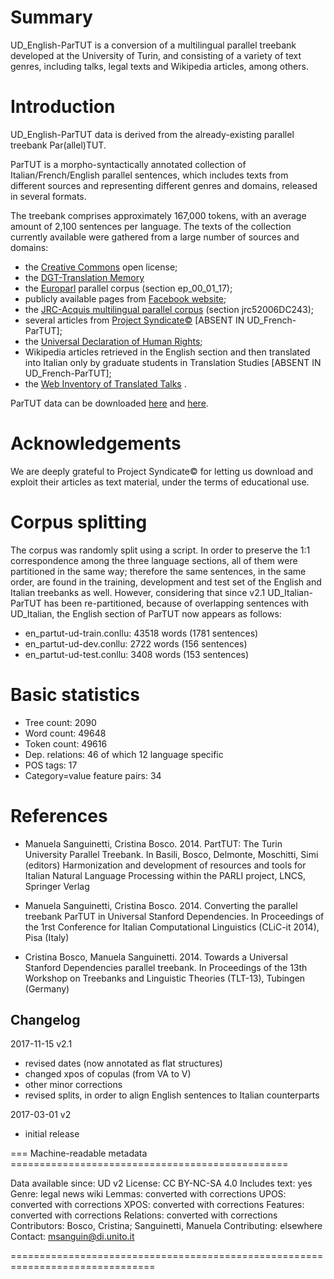 # Summary

UD_English-ParTUT is a conversion of a multilingual parallel treebank developed at the University of Turin, 
 and consisting of a variety of text genres, including talks, legal texts and Wikipedia articles, among others.


# Introduction

UD_English-ParTUT data is derived from the already-existing parallel treebank Par(allel)TUT.

ParTUT is a morpho-syntactically annotated collection of Italian/French/English parallel sentences, 
which includes texts from different sources and representing different genres and domains, released in several formats.

The treebank comprises approximately 167,000 tokens, with an average amount
of 2,100 sentences per language. The texts of the collection currently available were
gathered from a large number of sources and domains:
* the [Creative Commons](http://creativecommons.org/licenses/by-nc-sa/2.0) open license;
* the [DGT-Translation Memory](https://ec.europa.eu/jrc/en/language-technologies/dgt-translation-memory)
* the [Europarl](http://www.statmt.org/europarl/) parallel corpus (section ep_00_01_17);
* publicly available pages from [Facebook website](https://www.facebook.com/help/345121355559712/);
* the [JRC-Acquis multilingual parallel corpus](http://optima.jrc.it/Acquis/index_2.2.html) (section jrc52006DC243);
* several articles from [Project Syndicate©](https://www.project-syndicate.org/) [ABSENT IN UD_French-ParTUT];
* the [Universal Declaration of Human Rights](http://www.ohchr.org/EN/UDHR/Pages/SearchByLang.aspx);
* Wikipedia articles retrieved in the English section and then translated into Italian only by graduate students in Translation  Studies [ABSENT IN UD_French-ParTUT];
* the [Web Inventory of Translated Talks](https://wit3.fbk.eu/mt.php?release=2012-02) .

ParTUT data can be downloaded [here](http://www.di.unito.it/~tutreeb/treebanks.html) and [here](https://github.com/msang/partut-repo).


# Acknowledgements
We are deeply grateful to Project Syndicate© for letting us download and exploit their articles as text material, under the terms of educational use. 


# Corpus splitting

The corpus was randomly split using a script. In order to preserve the 1:1 correspondence among the three language sections, all of them were partitioned in the same way; therefore the same sentences, in the same order,
are found in the training, development and test set of the English and Italian treebanks as well.
However, considering that since v2.1 UD_Italian-ParTUT has been re-partitioned, because of overlapping sentences with UD_Italian, the English section of ParTUT now
appears as follows:

* en_partut-ud-train.conllu: 43518 words (1781 sentences)
* en_partut-ud-dev.conllu: 2722 words (156 sentences)
* en_partut-ud-test.conllu: 3408 words (153 sentences)



# Basic statistics

* Tree count:  2090
* Word count:  49648
* Token count: 49616
* Dep. relations: 46 of which 12 language specific
* POS tags: 17
* Category=value feature pairs: 34



# References
 
* Manuela Sanguinetti, Cristina Bosco. 2014. PartTUT: The Turin University Parallel Treebank. 
  In Basili, Bosco, Delmonte, Moschitti, Simi (editors) Harmonization and development of resources and tools for Italian Natural Language Processing within the PARLI project, LNCS, Springer Verlag
  
* Manuela Sanguinetti, Cristina Bosco. 2014. Converting the parallel treebank ParTUT in Universal Stanford Dependencies. 
  In Proceedings of the 1rst Conference for Italian Computational Linguistics (CLiC-it 2014), Pisa (Italy)
  
* Cristina Bosco, Manuela Sanguinetti. 2014. Towards a Universal Stanford Dependencies parallel treebank. 
  In Proceedings of the 13th Workshop on Treebanks and Linguistic Theories (TLT-13), Tubingen (Germany)
  

## Changelog 
2017-11-15 v2.1 		
* revised dates (now annotated as flat structures)
* changed xpos of copulas (from VA to V)
* other minor corrections 
* revised splits, in order to align English sentences to Italian counterparts

2017-03-01 v2
* initial release



=== Machine-readable metadata ================================================

Data available since: UD v2
License: CC BY-NC-SA 4.0
Includes text: yes
Genre: legal news wiki
Lemmas: converted with corrections
UPOS: converted with corrections
XPOS: converted with corrections
Features: converted with corrections
Relations: converted with corrections
Contributors: Bosco, Cristina; Sanguinetti, Manuela
Contributing: elsewhere
Contact: msanguin@di.unito.it

===============================================================================
